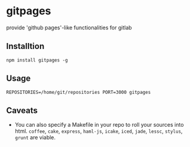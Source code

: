 gitpages
================

provide 'github pages'-like functionalities for gitlab

## Installtion

```
npm install gitpages -g
```

## Usage

```
REPOSITORIES=/home/git/repositories PORT=3000 gitpages
```

## Caveats

* You can also specify a Makefile in your repo to roll your sources into html. `coffee`, `cake`, `express`, `haml-js`, `icake`, `iced`, `jade`, `lessc`, `stylus`, `grunt` are viable.


